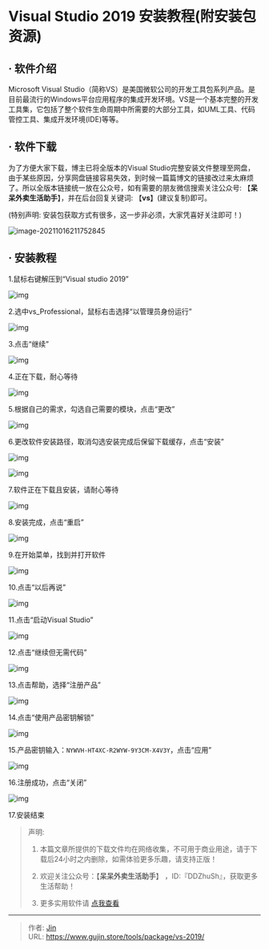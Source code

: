 # Visual Studio 2019 安装教程(附安装包资源)


## · 软件介绍
Microsoft Visual Studio（简称VS）是美国微软公司的开发工具包系列产品。是目前最流行的Windows平台应用程序的集成开发环境。VS是一个基本完整的开发工具集，它包括了整个软件生命周期中所需要的大部分工具，如UML工具、代码管控工具、集成开发环境(IDE)等等。

## · 软件下载
为了方便大家下载，博主已将全版本的Visual Studio完整安装文件整理至网盘，由于某些原因，分享网盘链接容易失效，到时候一篇篇博文的链接改过来太麻烦了。所以全版本链接统一放在公众号，如有需要的朋友微信搜索关注公众号: 【**呆呆外卖生活助手**】，并在后台回复关键词: 【**vs**】(建议复制)即可。

(特别声明: 安装包获取方式有很多，这一步非必须，大家凭喜好关注即可！)

![image-20211016211752845](https://img.gujin.store/img/image-20211016211752845.png)

## · 安装教程

1.鼠标右键解压到“Visual studio 2019”

![img](https://img.gujin.store/img/v2-8c3a8d725581740bfc28e8e7ae445990_720w.png)

2.选中vs_Professional，鼠标右击选择“以管理员身份运行”

![img](https://img.gujin.store/img/v2-432d4bc5cff9105f92c443097f6230ad_720w.png)

3.点击“继续”

![img](https://img.gujin.store/img/v2-f90cd015785b2939b7b9118319c94723_720w.png)

4.正在下载，耐心等待

![img](https://img.gujin.store/img/v2-caa81b8d737ac17cc7473dbf834ae510_720w.png)

5.根据自己的需求，勾选自己需要的模块，点击“更改”

![img](https://img.gujin.store/img/v2-b5c62db66e413980e0ff5b1290345cfa_720w.png)

6.更改软件安装路径，取消勾选安装完成后保留下载缓存，点击“安装”

![img](https://img.gujin.store/img/v2-40df13121ca88ac8c1376b1b04b0e6c5_720w.png)

![img](https://img.gujin.store/img/v2-8883de4cb2cce49851c3c35b93615044_720w.png)



7.软件正在下载且安装，请耐心等待

![img](https://img.gujin.store/img/v2-428fedc4952763a327ff940a57dd7ce4_720w.png)

8.安装完成，点击“重启”

![img](https://img.gujin.store/img/v2-804e92a738ea57dccd8082f84a3e8da1_720w.png)

9.在开始菜单，找到并打开软件

![img](https://img.gujin.store/img/v2-41f63e9e3e4fe622a3edfbe11eff3100_720w.png)

10.点击“以后再说”

![img](https://img.gujin.store/img/v2-35d0ff0eb9c7d05be91bdf103f008628_720w.png)

11.点击“启动Visual Studio”

![img](https://img.gujin.store/img/v2-53b90cdbcdcaf8b516a9dd374fc09185_720w.png)

12.点击“继续但无需代码”

![img](https://img.gujin.store/img/v2-44b860f8600a675599f525a56930436e_720w.png)



13.点击帮助，选择“注册产品”

![img](https://img.gujin.store/img/v2-be91cdb45b31283db69f8b94e20622bb_720w.png)

14.点击“使用产品密钥解锁”

![img](https://img.gujin.store/img/v2-e60a8e1565603985a8190d2e7aeac2c7_720w.png)

15.产品密钥输入：`NYWVH-HT4XC-R2WYW-9Y3CM-X4V3Y`，点击“应用”

![img](https://img.gujin.store/img/v2-7e000eaa081a94d0073adf5aebbc8247_720w.png)

16.注册成功，点击“关闭”

![img](https://img.gujin.store/img/v2-c4c237b6f979422ce89323899380e4a3_720w.png)

17.安装结束




> 声明: 
>
> 1. 本篇文章所提供的下载文件均在网络收集，不可用于商业用途，请于下载后24小时之内删除，如需体验更多乐趣，请支持正版！
>
> 2. 欢迎关注公众号：【**呆呆外卖生活助手**】 ，ID:『DDZhuSh』，获取更多生活帮助！
>
> 3. 更多实用软件请  [点我查看](/tools)

---

> 作者: [Jin](https://img.gujin.store/img/favicon.ico)  
> URL: https://www.gujin.store/tools/package/vs-2019/  

